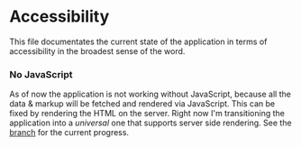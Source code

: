 # Accessibility

This file documentates the current state of the application in terms of accessibility in the broadest sense of the word.

### No JavaScript
As of now the application is not working without JavaScript, because all the data & markup will be fetched and rendered via JavaScript.
This can be fixed by rendering the HTML on the server. Right now I'm transitioning the application into a _universal_ one that supports server side rendering.
See the [branch](https://github.com/reauv/minor-funda/tree/feature/universal) for the current progress.
